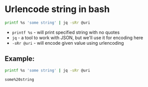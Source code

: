 # Urlencode string in bash

```bash
printf %s 'some string' | jq -sRr @uri
```

- `printf %s` - will print specified string with no quotes
- `jq` - a tool to work with JSON, but we'll use it for encoding here
- `-sRr @uri` - will encode given value using urlencoding

## Example: 
```bash
printf %s 'some string' | jq -sRr @uri
```
```
some%20string
```


